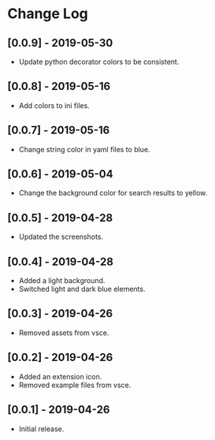 # Change Log

## [0.0.9] - 2019-05-30

- Update python decorator colors to be consistent.

## [0.0.8] - 2019-05-16

- Add colors to ini files.

## [0.0.7] - 2019-05-16

- Change string color in yaml files to blue.

## [0.0.6] - 2019-05-04

- Change the background color for search results to yellow.

## [0.0.5] - 2019-04-28

- Updated the screenshots.

## [0.0.4] - 2019-04-28

- Added a light background.
- Switched light and dark blue elements.

## [0.0.3] - 2019-04-26

- Removed assets from vsce.

## [0.0.2] - 2019-04-26

- Added an extension icon.
- Removed example files from vsce.

## [0.0.1] - 2019-04-26

- Initial release.
